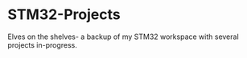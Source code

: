# STM32-Projects
Elves on the shelves- a backup of my STM32 workspace with several projects in-progress.
